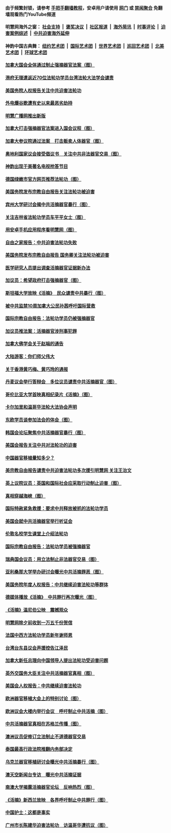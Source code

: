 #### 由于频繁封锁，请参考 [手把手翻墙教程](https://github.com/gfw-breaker/guides/wiki/)，安卓用户请使用 [网门](https://github.com/gfw-breaker/bn-android/blob/master/ogate.md?t=05261248?t=05261248) 或 [禁闻聚合](https://github.com/gfw-breaker/bn-android) 免翻墙观看热门YouTube频道 

#### 明慧网海外之窗：&nbsp;[社会支持](140.md?t=05261248?t=05261248) &nbsp;|&nbsp; [褒奖决议](282.md?t=05261248?t=05261248) &nbsp;|&nbsp; [社区报道](91.md?t=05261248?t=05261248) &nbsp;|&nbsp; [海外简讯](245.md?t=05261248?t=05261248) &nbsp;|&nbsp; [时事评论](251.md?t=05261248?t=05261248) &nbsp;|&nbsp; [迫害案例综述](328.md?t=05261248?t=05261248) &nbsp;|&nbsp; [中共迫害海外延伸](236.md?t=05261248?t=05261248) 

#### 神韵中国古典舞：&nbsp;[纽约艺术团](nf4778.md?t=05261248?t=05261248) &nbsp;|&nbsp; [国际艺术团](nf4780.md?t=05261248?t=05261248) &nbsp;|&nbsp; [世界艺术团](nf5951.md?t=05261248?t=05261248) &nbsp;|&nbsp; [巡回艺术团](nf4779.md?t=05261248?t=05261248) &nbsp;|&nbsp; [北美艺术团](nf1148019.md?t=05261248?t=05261248) &nbsp;|&nbsp; [环球艺术团](nf1299941.md?t=05261248?t=05261248)  

#### [加拿大国会全体通过制止强摘器官法案（图）](../pages/245/385804.md?t=05261248?t=05261248) 

#### [港府无理遣返近70位法轮功学员台湾法轮大法学会谴责](../pages/245/385663.md?t=05261248?t=05261248) 

#### [美国务院人权报告关注中共迫害法轮功](../pages/245/383923.md?t=05261248?t=05261248) 

#### [外电爆谷歌遭有史以来最恶劣劫持](../pages/245/377269.md?t=05261248?t=05261248) 

#### [明慧广播网推出新版](../pages/245/377179.md?t=05261248?t=05261248) 

#### [加拿大打击强摘器官法案进入国会议程（图）](../pages/245/376558.md?t=05261248?t=05261248) 

#### [加拿大参议院通过法案　打击贩卖人体器官（图）](../pages/245/376340.md?t=05261248?t=05261248) 

#### [奥地利国家议会接受倡议书　关注中共非法器官交易（图）](../pages/245/374450.md?t=05261248?t=05261248) 

#### [神韵出现于美著名电视抢答节目](../pages/245/373890.md?t=05261248?t=05261248) 

#### [德国绿嫩市官方网页推荐法轮功（图）](../pages/245/373870.md?t=05261248?t=05261248) 

#### [美国务院发布宗教自由报告关注法轮功被迫害](../pages/245/368219.md?t=05261248?t=05261248) 

#### [宾州大学研讨会揭中共活摘器官暴行（图）](../pages/245/364359.md?t=05261248?t=05261248) 

#### [关注吉林省法轮功学员车平平女士（图）](../pages/245/361778.md?t=05261248?t=05261248) 

#### [用安卓手机应用程序看明慧网（图）](../pages/245/353679.md?t=05261248?t=05261248) 

#### [自由之家报告：中共迫害法轮功失败](../pages/245/352914.md?t=05261248?t=05261248) 

#### [美国务院发布宗教自由报告 国务卿关注法轮功被迫害](../pages/245/352581.md?t=05261248?t=05261248) 

#### [医学研究人员提出调查活摘器官证据新办法](../pages/245/349164.md?t=05261248?t=05261248) 

#### [加议员：希望政府打击强摘器官（图）](../pages/245/348742.md?t=05261248?t=05261248) 

#### [斯坦福大学放映《活摘》　民众谴责中共暴行（图）](../pages/245/348695.md?t=05261248?t=05261248) 

#### [被中共监禁10周加拿大公民孙茜呼吁国际营救](../pages/245/346830.md?t=05261248?t=05261248) 

#### [国际宗教自由报告：法轮功学员仍被强摘器官](../pages/245/346264.md?t=05261248?t=05261248) 

#### [加议员推法案：活摘器官涉刑事犯罪](../pages/245/345691.md?t=05261248?t=05261248) 

#### [加拿大佛学会关于赵端的通告](../pages/245/344995.md?t=05261248?t=05261248) 

#### [大陆游客：你们师父伟大](../pages/245/345076.md?t=05261248?t=05261248) 

#### [关于香港黄巧梅、黄巧玲的通报](../pages/245/344013.md?t=05261248?t=05261248) 

#### [丹麦议会举行答辩会　多位议员谴责中共活摘器官（图）](../pages/245/338901.md?t=05261248?t=05261248) 

#### [哥伦比亚大学首映真相纪录片《活摘》（图）](../pages/245/338573.md?t=05261248?t=05261248) 

#### [卡尔加里和温哥华法轮大法协会声明](../pages/245/337877.md?t=05261248?t=05261248) 

#### [东欧学员谈参加法会的体会（图）](../pages/245/337572.md?t=05261248?t=05261248) 

#### [韩国会论坛聚焦中共活摘器官暴行（图）](../pages/245/336378.md?t=05261248?t=05261248) 

#### [美国会报告关注中共对法轮功的迫害](../pages/245/336037.md?t=05261248?t=05261248) 

#### [中国器官移植量知多少？](../pages/245/335230.md?t=05261248?t=05261248) 

#### [美宗教自由报告谴责中共迫害法轮功多次援引明慧网 关注王治文](../pages/245/332811.md?t=05261248?t=05261248) 

#### [英上议院议员：英国和国际社会应采取行动制止迫害（图）](../pages/245/331105.md?t=05261248?t=05261248) 

#### [真相穿越海峡（图）](../pages/245/330941.md?t=05261248?t=05261248) 

#### [国际特赦紧急救援：要求中共释放被抓的法轮功学员](../pages/245/330548.md?t=05261248?t=05261248) 

#### [美国会就中共活摘器官举行听证会](../pages/245/330507.md?t=05261248?t=05261248) 

#### [伦敦名校学生课堂上介绍法轮功](../pages/245/329590.md?t=05261248?t=05261248) 

#### [国际宗教自由报告：法轮功学员被强摘器官](../pages/245/327469.md?t=05261248?t=05261248) 

#### [瑞典国会议员：用立法制止非法器官交易（图）](../pages/245/327391.md?t=05261248?t=05261248) 

#### [亚利桑那大学举办研讨会曝光中共活摘罪恶（图）](../pages/245/326761.md?t=05261248?t=05261248) 

#### [美国务院年度人权报告：中共继续迫害法轮功等群体](../pages/245/326697.md?t=05261248?t=05261248) 

#### [德媒体播放《活摘》　中共罪行再次曝光（图）](../pages/245/324655.md?t=05261248?t=05261248) 

#### [《活摘》温尼伯公映　震撼观众](../pages/245/324614.md?t=05261248?t=05261248) 

#### [明慧网除夕前收到一万五千份贺信](../pages/245/323546.md?t=05261248?t=05261248) 

#### [法国中西方法轮功学员新年谢师恩](../pages/245/323447.md?t=05261248?t=05261248) 

#### [台湾台东县议会声援控告江泽民](../pages/245/322922.md?t=05261248?t=05261248) 

#### [加拿大新任总理向中国领导人提出法轮功受迫害问题](../pages/245/320263.md?t=05261248?t=05261248) 

#### [英外交国务大臣关注中共活摘器官真相（图）](../pages/245/319533.md?t=05261248?t=05261248) 

#### [美国会人权报告：中共继续迫害法轮功](../pages/245/317412.md?t=05261248?t=05261248) 

#### [欧洲器官移植大会上的特别讨论（图）](../pages/245/316126.md?t=05261248?t=05261248) 

#### [欧洲议会大楼内举行会议　呼吁制止中共活摘（图）](../pages/245/316013.md?t=05261248?t=05261248) 

#### [中共活摘器官真相在苏格兰传播（图）](../pages/245/315254.md?t=05261248?t=05261248) 

#### [澳洲议员促修订立法制止不道德器官交易](../pages/245/314162.md?t=05261248?t=05261248) 

#### [泰国最高行政法院推翻内务部决定](../pages/245/313724.md?t=05261248?t=05261248) 

#### [乌克兰器官移植研讨会曝光中共活摘暴行（图）](../pages/245/312675.md?t=05261248?t=05261248) 

#### [澳天空新闻台专访　曝光中共活摘证据](../pages/245/312331.md?t=05261248?t=05261248) 

#### [南澳大学揭露活摘器官论坛　反响热烈（图）](../pages/245/311913.md?t=05261248?t=05261248) 

#### [《活摘》新西兰放映　各界呼吁制止中共罪行（图）](../pages/245/311871.md?t=05261248?t=05261248) 

#### [中国护士：这都是事实](../pages/245/311692.md?t=05261248?t=05261248) 

#### [广州市长陈建华迫害法轮功　访温哥华遭抗议（图）](../pages/245/311028.md?t=05261248?t=05261248) 

